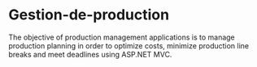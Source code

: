 # Gestion-de-production
The objective of production management applications is to manage production planning in order to optimize costs, minimize production line breaks and meet deadlines using ASP.NET MVC.
